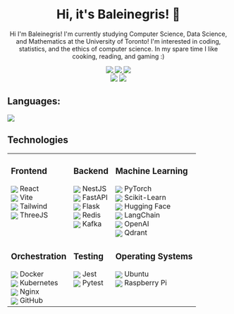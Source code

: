 <h1 align='center'> Hi, it's Baleinegris! 👋</h1>
<p align='center'>Hi I'm Baleinegris! I'm currently studying Computer Science,
Data Science, and Mathematics at the University of Toronto!
I'm interested in coding, statistics, and the ethics of computer
science. In my spare time I like cooking, reading, and gaming :) 
</p>
<div align='center'>
    <a href='https://www.linkedin.com/in/oscar-heath/'>
        <img src="https://img.shields.io/badge/linkedin-blue?style=for-the-badge">
    </a>
    <a href='https://baleinegris.github.io/portfolio/'>
        <img src="https://img.shields.io/badge/Portfolio-teal?style=for-the-badge">
    </a>
    <a href="mailto:oscar.w.heath@gmail.com">
        <img src="https://img.shields.io/badge/gmail-grey?style=for-the-badge&logo=gmail">
    </a>

</div>

<div align='center'>
    <img src="https://github-profile-summary-cards.vercel.app/api/cards/repos-per-language?username=baleinegris&theme=2077&exclude=">
    <img src="https://github-profile-summary-cards.vercel.app/api/cards/profile-details?username=baleinegris&theme=2077">
</div>
 
## Languages:
<img src="https://skillicons.dev/icons?i=python,js,ts,c,go,java,html,css">

## Technologies

<table>
<tr>
<td valign="top">

### Frontend
<div>
<img src="https://go-skill-icons.vercel.app/api/icons?i=react" style="display: inline; vertical-align: middle;" /> React
</div>

<div>
<img src="https://go-skill-icons.vercel.app/api/icons?i=vite" style="display: inline; vertical-align: middle;" /> Vite
</div>

<div>
<img src="https://go-skill-icons.vercel.app/api/icons?i=tailwind" style="display: inline; vertical-align: middle;" /> Tailwind
</div>

<div>
<img src="https://go-skill-icons.vercel.app/api/icons?i=threejs" style="display: inline; vertical-align: middle;" /> ThreeJS
</div>

</td>
<td valign="top">

### Backend
<div>
<img src="https://go-skill-icons.vercel.app/api/icons?i=nestjs" style="display: inline; vertical-align: middle;" /> NestJS
</div>

<div>
<img src="https://go-skill-icons.vercel.app/api/icons?i=fastapi" style="display: inline; vertical-align: middle;" /> FastAPI
</div>

<div>
<img src="https://go-skill-icons.vercel.app/api/icons?i=flask" style="display: inline; vertical-align: middle;" /> Flask
</div>

<div>
<img src="https://go-skill-icons.vercel.app/api/icons?i=redis" style="display: inline; vertical-align: middle;" /> Redis
</div>

<div>
<img src="https://go-skill-icons.vercel.app/api/icons?i=kafka" style="display: inline; vertical-align: middle;" /> Kafka
</div>

</td>
<td valign="top">

### Machine Learning
<div>
<img src="https://go-skill-icons.vercel.app/api/icons?i=pytorch" style="display: inline; vertical-align: middle;" /> PyTorch
</div>

<div>
<img src="https://go-skill-icons.vercel.app/api/icons?i=sklearn" style="display: inline; vertical-align: middle;" /> Scikit-Learn
</div>

<div>
<img src="https://go-skill-icons.vercel.app/api/icons?i=huggingface" style="display: inline; vertical-align: middle;" /> Hugging Face
</div>

<div>
<img src="https://go-skill-icons.vercel.app/api/icons?i=langchain" style="display: inline; vertical-align: middle;" /> LangChain
</div>

<div>
<img src="https://go-skill-icons.vercel.app/api/icons?i=chatgpt" style="display: inline; vertical-align: middle;" /> OpenAI
</div>

<div>
<img src="https://go-skill-icons.vercel.app/api/icons?i=qdrant" style="display: inline; vertical-align: middle;" /> Qdrant
</div>

</td>
</tr>
<tr>
<td valign="top">

### Orchestration
<div>
<img src="https://go-skill-icons.vercel.app/api/icons?i=docker" style="display: inline; vertical-align: middle;" /> Docker
</div>

<div>
<img src="https://go-skill-icons.vercel.app/api/icons?i=kubernetes" style="display: inline; vertical-align: middle;" /> Kubernetes
</div>

<div>
<img src="https://go-skill-icons.vercel.app/api/icons?i=nginx" style="display: inline; vertical-align: middle;" /> Nginx
</div>

<div>
<img src="https://go-skill-icons.vercel.app/api/icons?i=github" style="display: inline; vertical-align: middle;" /> GitHub
</div>

</td>
<td valign="top">

### Testing
<div>
<img src="https://go-skill-icons.vercel.app/api/icons?i=jest" style="display: inline; vertical-align: middle;" /> Jest
</div>

<div>
<img src="https://go-skill-icons.vercel.app/api/icons?i=pytest" style="display: inline; vertical-align: middle;" /> Pytest
</div>

</td>
<td valign="top">

### Operating Systems 
<div>
<img src="https://go-skill-icons.vercel.app/api/icons?i=ubuntu" style="display: inline; vertical-align: middle;" /> Ubuntu
</div>
<div>
<img src="https://go-skill-icons.vercel.app/api/icons?i=raspberrypi" style="display: inline; vertical-align: middle;" /> Raspberry Pi
</div>

</td>
</tr>
</table>